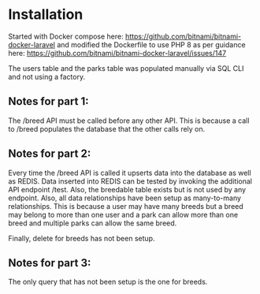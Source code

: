 # Installation

Started with Docker compose here: https://github.com/bitnami/bitnami-docker-laravel and modified the Dockerfile to use PHP 8 as per guidance here: https://github.com/bitnami/bitnami-docker-laravel/issues/147

The users table and the parks table was populated manually via SQL CLI and not using a factory. 

## Notes for part 1:
The /breed API must be called before any other API. This is because a call to /breed populates the database that the other calls rely on.

## Notes for part 2:
Every time the /breed API is called it upserts data into the database as well as REDIS. Data inserted into REDIS can be tested by invoking the additional API endpoint /test. Also, the breedable table exists but is not used by any endpoint. Also, all data relationships have been setup as many-to-many relationships. This is because a user may have many breeds but a breed may belong to more than one user and a park can allow more than one breed and multiple parks can allow the same breed.

Finally, delete for breeds has not been setup.

## Notes for part 3:
The only query that has not been setup is the one for breeds.
